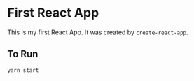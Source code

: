 # First React App
This is my first React App. It was created by `create-react-app`.

## To Run
```
yarn start
```